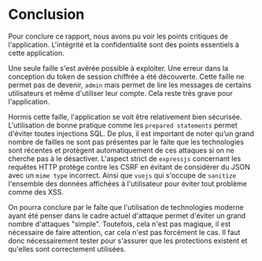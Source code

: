 # Conclusion

Pour conclure ce rapport, nous avons pu voir les points critiques de l'application.
L'intégrité et la confidentialité sont des points essentiels à cette application.

Une seule faille s'est avérée possible à exploiter.
Une erreur dans la conception du token de session chiffrée a été découverte.
Cette faille ne permet pas de devenir, `admin` mais permet de lire les messages de certains utilisateurs et même d'utiliser leur compte.
Cela reste très grave pour l'application.

Hormis cette faille, l'application se voit être relativement bien sécurisée.
L'utilisation de bonne pratique comme les `prepared statements` permet d'éviter toutes injections SQL.
De plus, il est important de noter qu’un grand nombre de failles ne sont pas présentes par le faite que les technologies sont récentes et protègent automatiquement de ces attaques si on ne cherche pas à le désactiver.
L'aspect strict de `expressjs` concernant les requêtes HTTP protège contre les CSRF en évitant de considérer du JSON avec un `mime type` incorrect.
Ainsi que `vuejs` qui s'occupe de `sanitize` l'ensemble des données affichées à l'utilisateur pour éviter tout problème comme des XSS.

On pourra conclure par le faîte que l'utilisation de technologies moderne ayant été penser dans le cadre actuel d'attaque permet d'éviter un grand nombre d'attaques "simple".
Toutefois, cela n'est pas magique, il est nécessaire de faire attention, car cela n'est pas forcément le cas. Il faut donc nécessairement tester pour s'assurer que les protections existent et qu'elles sont correctement utilisées.
